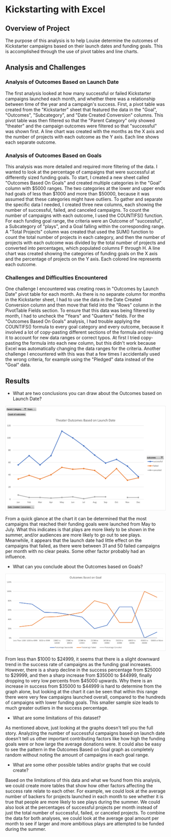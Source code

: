# Kickstarting with Excel

## Overview of Project

The purpose of this analysis is to help Louise determine the outcomes of Kickstarter campaigns based on their launch dates and funding goals. This is accomplished through the use of pivot tables and line charts.

## Analysis and Challenges

### Analysis of Outcomes Based on Launch Date

The first analysis looked at how many successful or failed Kickstarter campaigns launched each month, and whether there was a relationship between time of the year and a campaign's success. First, a pivot table was created from the "Kickstarter" sheet that featured the data in the "Goal", "Outcomes", "Subcategory", and "Date Created Conversion" columns. This pivot table was then filtered so that the "Parent Category" only showed "theater" and the campaign outcomes were filtered so that "successful" was shown first. A line chart was created with the months as the X axis and the number of projects with each outcome as the Y axis. Each line shows each separate outcome.

### Analysis of Outcomes Based on Goals

This analysis was more detailed and required more filtering of the data. I wanted to look at the percentage of campaigns that were successful at differently sized funding goals. To start, I created a new sheet called "Outcomes Based On Goals" and created multiple categories in the "Goal" column with $5000 ranges. The two categories at the lower and upper ends had goals of less than $1000 and more than $50000, because it was assumed that these categories might have outliers. To gather and separate the specific data I needed, I created three new columns, each showing the number of successful, failed, and canceled campaigns. To count the number of campaigns with each outcome, I used the COUNTIFS() function. For each funding goal range, the criteria were an Outcome of "successful", a Subcategory of "plays", and a Goal falling within the corresponding range. A "Total Projects" column was created that used the SUM() function to count the total number of projects in each category, and then the number of projects with each outcome was divided by the total number of projects and converted into percentages, which populated columns F through H. A line chart was created showing the categories of funding goals on the X axis and the percentage of projects on the Y axis. Each colored line represents each outcome.   

### Challenges and Difficulties Encountered

One challenge I encountered was creating rows in "Outcomes by Launch Date" pivot table for each month. As there is no separate column for months in the Kickstarter sheet, I had to use the data in the Date Created Conversion column and then move that field into the "Rows" column in the PivotTable Fields section. To ensure that this data was being filtered by month, I had to uncheck the "Years" and "Quarters" fields.
For the "Outcomes Based On Goals" analysis, I had trouble applying the COUNTIFS() formula to every goal category and every outcome, because it involved a lot of copy-pasting different sections of the formula and revising it to account for new data ranges or correct typos. At first I tried copy-pasting the formula into each new column, but this didn't work because Excel was automatically changing the data ranges for the criteria. Another challenge I encountered with this was that a few times I accidentally used the wrong criteria, for example using the "Pledged" data instead of the "Goal" data.

## Results

- What are two conclusions you can draw about the Outcomes based on Launch Date?

![Outcomes Based on Launch Date chart](/Resources/Outcomes_vs_Launch.png)

From a quick glance at the chart it can be determined that the most campaigns that reached their funding goals were launched from May to July. What this indicates is that plays are more likely to be shown in the summer, and/or audiences are more likely to go out to see plays. Meanwhile, it appears that the launch date had little effect on the campaigns that failed, as there were between 31 and 50 failed campaigns per month with no clear peaks. Some other factor probably had an influence.

- What can you conclude about the Outcomes based on Goals?

![Outcomes Based on Goals chart](/Resources/Outcomes_vs_Goals.png)

From less than $1000 to $24999, it seems that there is a slight downward trend in the success rate of campaigns as the funding goal increases. However, there is a sharp decline in the success percentage from $25000 to $29999, and then a sharp increase from $35000 to $44999, finally dropping to very low percents from $45000 upwards. Why there is an increase in success from $35000 to $44999 is hard to determine from the graph alone, but looking at the chart it can be seen that within this range there were very few campaigns launched overall, compared to the hundreds of campaigns with lower funding goals. This smaller sample size leads to much greater outliers in the success percentage.

- What are some limitations of this dataset?

As mentioned above, just looking at the graphs doesn't tell you the full story. Analyzing the number of successful campaigns based on launch date doesn't tell us other important contributing factors like how high the funding goals were or how large the average donations were. It could also be easy to see the pattern in the Outcomes Based on Goal graph as completely random without noting the amount of campaigns in each goal range. 

- What are some other possible tables and/or graphs that we could create?

Based on the limitations of this data and what we found from this analysis, we could create more tables that show how other factors affecting the success rate relate to each other. For example, we could look at the average number of backers for projects launched in each month to see whether it is true that people are more likely to see plays during the summer. We could also look at the percentages of successful projects per month instead of just the total number of successful, failed, or canceled projects. To combine the data for both analyses, we could look at the average goal amount per month to see if larger and more ambitious plays are attempted to be funded during the summer.
